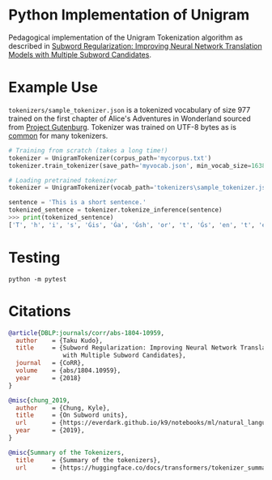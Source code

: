 # Python Implementation of Unigram

Pedagogical implementation of the Unigram Tokenization algorithm as described in [Subword Regularization: Improving Neural Network Translation Models with Multiple Subword Candidates](https://arxiv.org/abs/1804.10959).

# Example Use

```tokenizers/sample_tokenizer.json``` is a tokenized vocabulary of size 977 trained on the first chapter
of Alice's Adventures in Wonderland sourced from [Project Gutenburg](https://www.gutenberg.org/ebooks/11). Tokenizer was trained on UTF-8 bytes as is [common](https://openai.com/blog/better-language-models/) for many tokenizers.

```python 
# Training from scratch (takes a long time!)
tokenizer = UnigramTokenizer(corpus_path='mycorpus.txt')
tokenizer.train_tokenizer(save_path='myvocab.json', min_vocab_size=16384)
```


```python
# Loading pretrained tokenizer
tokenizer = UnigramTokenizer(vocab_path='tokenizers\sample_tokenizer.json')

sentence = 'This is a short sentence.'
tokenized_sentence = tokenizer.tokenize_inference(sentence)
>>> print(tokenized_sentence)
['T', 'h', 'i', 's', 'Ġis', 'Ġa', 'Ġsh', 'or', 't', 'Ġs', 'en', 't', 'e', 'nce', '.']
```

# Testing
```
python -m pytest
```

# Citations

```bibtex
@article{DBLP:journals/corr/abs-1804-10959,
  author    = {Taku Kudo},
  title     = {Subword Regularization: Improving Neural Network Translation Models
               with Multiple Subword Candidates},
  journal   = {CoRR},
  volume    = {abs/1804.10959},
  year      = {2018}
}
```

```bibtex
@misc{chung_2019, 
  author    = {Chung, Kyle},
  title     = {On Subword units}, 
  url       = {https://everdark.github.io/k9/notebooks/ml/natural_language_understanding/subword_units/subword_units.nb.html},  
  year      = {2019}, 
} 
```

```bibtex
@misc{Summary of the Tokenizers, 
  title     = {Summary of the tokenizers}, 
  url       = {https://huggingface.co/docs/transformers/tokenizer_summary#unigram}, 

```
